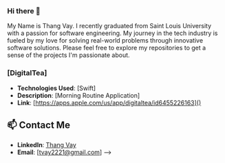 ### Hi there 👋
My Name is Thang Vay. I recently graduated from Saint Louis University with a passion for software engineering. My journey in the tech industry is fueled by my love for solving real-world problems through innovative software solutions. Please feel free to explore my repositories to get a sense of the projects I'm passionate about.

### [DigitalTea]

- **Technologies Used**: [Swift]
- **Description**: [Morning Routine Application]
- **Link**: [https://apps.apple.com/us/app/digitaltea/id6455226163]()


## 📫 Contact Me
- **LinkedIn**: [Thang Vay](https://www.linkedin.com/in/thang-vay/)
- **Email**: [tvay2221@gmail.com]
-->
